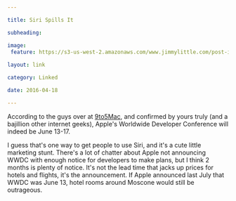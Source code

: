 ```yaml
---

title: Siri Spills It

subheading: 

image:
 feature: https://s3-us-west-2.amazonaws.com/www.jimmylittle.com/post-images/Sirispills2.png
 
layout: link

category: Linked

date: 2016-04-18

---
```


 According to the guys over at [9to5Mac][1], and confirmed by yours truly (and a bajillion other internet geeks), Apple's Worldwide Developer Conference will indeed be June 13-17.
 
 I guess that's one way to get people to use Siri, and it's a cute little marketing stunt.  There's a lot of chatter about Apple not announcing WWDC with enough notice for developers to make plans, but I think 2 months is plenty of notice.  It's not the lead time that jacks up prices for hotels and flights, it's the announcement.  If Apple announced last July that WWDC was June 13, hotel rooms around Moscone would still be outrageous.
 
 
 [1]: http://9to5mac.com/2016/04/18/siri-announces-wwdc-2016-will-be-held-june-13th-through-june-17th-in-san-francisco/